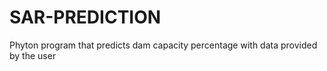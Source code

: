 # SAR-PREDICTION
Phyton program that predicts dam capacity percentage with data provided by the user 

